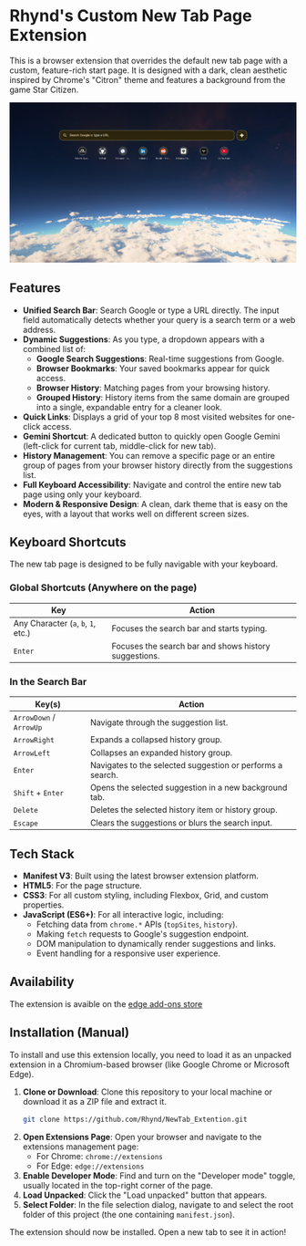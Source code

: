 # Rhynd's Custom New Tab Page Extension

This is a browser extension that overrides the default new tab page with a custom, feature-rich start page. It is designed with a dark, clean aesthetic inspired by Chrome's "Citron" theme and features a background from the game Star Citizen.

![Screenshot of the New Tab Page](src/NewTab.png)

## Features

*   **Unified Search Bar**: Search Google or type a URL directly. The input field automatically detects whether your query is a search term or a web address.
*   **Dynamic Suggestions**: As you type, a dropdown appears with a combined list of:
    *   **Google Search Suggestions**: Real-time suggestions from Google.
    *   **Browser Bookmarks**: Your saved bookmarks appear for quick access.
    *   **Browser History**: Matching pages from your browsing history.
    *   **Grouped History**: History items from the same domain are grouped into a single, expandable entry for a cleaner look.
*   **Quick Links**: Displays a grid of your top 8 most visited websites for one-click access.
*   **Gemini Shortcut**: A dedicated button to quickly open Google Gemini (left-click for current tab, middle-click for new tab).
*   **History Management**: You can remove a specific page or an entire group of pages from your browser history directly from the suggestions list.
*   **Full Keyboard Accessibility**: Navigate and control the entire new tab page using only your keyboard.
*   **Modern & Responsive Design**: A clean, dark theme that is easy on the eyes, with a layout that works well on different screen sizes.

## Keyboard Shortcuts

The new tab page is designed to be fully navigable with your keyboard.

### Global Shortcuts (Anywhere on the page)

| Key | Action |
| --- | --- |
| Any Character (`a`, `b`, `1`, etc.) | Focuses the search bar and starts typing. |
| `Enter` | Focuses the search bar and shows history suggestions. |

### In the Search Bar

| Key(s) | Action |
| --- | --- |
| `ArrowDown` / `ArrowUp` | Navigate through the suggestion list. |
| `ArrowRight` | Expands a collapsed history group. |
| `ArrowLeft` | Collapses an expanded history group. |
| `Enter` | Navigates to the selected suggestion or performs a search. |
| `Shift` + `Enter` | Opens the selected suggestion in a new background tab. |
| `Delete` | Deletes the selected history item or history group. |
| `Escape` | Clears the suggestions or blurs the search input. |

## Tech Stack

*   **Manifest V3**: Built using the latest browser extension platform.
*   **HTML5**: For the page structure.
*   **CSS3**: For all custom styling, including Flexbox, Grid, and custom properties.
*   **JavaScript (ES6+)**: For all interactive logic, including:
    *   Fetching data from `chrome.*` APIs (`topSites`, `history`).
    *   Making `fetch` requests to Google's suggestion endpoint.
    *   DOM manipulation to dynamically render suggestions and links.
    *   Event handling for a responsive user experience.

## Availability

The extension is avaible on the [edge add-ons store](https://microsoftedge.microsoft.com/addons/detail/rhynds-custom-new-tab-pa/iapagninkmhggolbkonhbjpdhmhoennj)

## Installation (Manual)

To install and use this extension locally, you need to load it as an unpacked extension in a Chromium-based browser (like Google Chrome or Microsoft Edge).

1.  **Clone or Download**: Clone this repository to your local machine or download it as a ZIP file and extract it.
    ```sh
    git clone https://github.com/Rhynd/NewTab_Extention.git
    ```
2.  **Open Extensions Page**: Open your browser and navigate to the extensions management page:
    *   For Chrome: `chrome://extensions`
    *   For Edge: `edge://extensions`
3.  **Enable Developer Mode**: Find and turn on the "Developer mode" toggle, usually located in the top-right corner of the page.
4.  **Load Unpacked**: Click the "Load unpacked" button that appears.
5.  **Select Folder**: In the file selection dialog, navigate to and select the root folder of this project (the one containing `manifest.json`).

The extension should now be installed. Open a new tab to see it in action!
